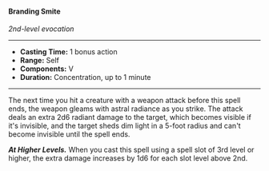 #### Branding Smite
*2nd-level evocation*
___
- **Casting Time:** 1 bonus action
- **Range:** Self
- **Components:** V
- **Duration:** Concentration, up to 1 minute
___
The next time you hit a creature with a weapon attack before this spell ends, the weapon gleams with astral radiance as you strike. The attack deals an extra 2d6 radiant damage to the target, which becomes visible if it's invisible, and the target sheds dim light in a 5-foot radius and can't become invisible until the spell ends.

***At Higher Levels.*** When you cast this spell using a spell slot of 3rd level or higher, the extra damage increases by 1d6 for each slot level above 2nd.